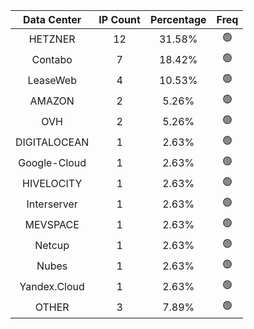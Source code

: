 | Data Center | IP Count | Percentage | Freq |
|:------------:|:--------:|:-----------:|:-----:|
| HETZNER | 12 | 31.58% | 🟢 |
| Contabo | 7 | 18.42% | 🟢 |
| LeaseWeb | 4 | 10.53% | 🟢 |
| AMAZON | 2 | 5.26% | 🟢 |
| OVH | 2 | 5.26% | 🟢 |
| DIGITALOCEAN | 1 | 2.63% | 🟢 |
| Google-Cloud | 1 | 2.63% | 🟢 |
| HIVELOCITY | 1 | 2.63% | 🟢 |
| Interserver | 1 | 2.63% | 🟢 |
| MEVSPACE | 1 | 2.63% | 🟢 |
| Netcup | 1 | 2.63% | 🟢 |
| Nubes | 1 | 2.63% | 🟢 |
| Yandex.Cloud | 1 | 2.63% | 🟢 |
| OTHER | 3 | 7.89% | 🟢 |